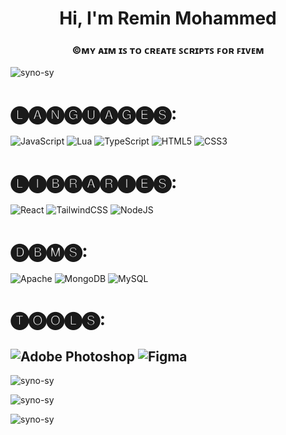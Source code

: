 <h1 align="center">Hi, I'm Remin Mohammed</h1>

<h3 align="center">©ᴍʏ ᴀɪᴍ ɪꜱ ᴛᴏ ᴄʀᴇᴀᴛᴇ  ꜱᴄʀɪᴘᴛꜱ ꜰᴏʀ ꜰɪᴠᴇᴍ</h3>

<p align="left"> <img src="https://komarev.com/ghpvc/?username=syno-sy&label=Profile%20views&color=0e75b6&style=flat" alt="syno-sy" /> </p>

# 🅛🅐🅝🅖🅤🅐🅖🅔🅢:

![JavaScript](https://img.shields.io/badge/javascript-%23323330.svg?style=for-the-badge&logo=javascript&logoColor=%23F7DF1E) ![Lua](https://img.shields.io/badge/lua-%232C2D72.svg?style=for-the-badge&logo=lua&logoColor=white) ![TypeScript](https://img.shields.io/badge/typescript-%23007ACC.svg?style=for-the-badge&logo=typescript&logoColor=white) ![HTML5](https://img.shields.io/badge/html5-%23E34F26.svg?style=for-the-badge&logo=html5&logoColor=white) ![CSS3](https://img.shields.io/badge/css3-%231572B6.svg?style=for-the-badge&logo=css3&logoColor=white)

# 🅛🅘🅑🅡🅐🅡🅘🅔🅢:

![React](https://img.shields.io/badge/react-%2320232a.svg?style=for-the-badge&logo=react&logoColor=%2361DAFB) 
![TailwindCSS](https://img.shields.io/badge/tailwindcss-%2338B2AC.svg?style=for-the-badge&logo=tailwind-css&logoColor=white) 
![NodeJS](https://img.shields.io/badge/node.js-6DA55F?style=for-the-badge&logo=node.js&logoColor=white)

# 🅓🅑🅜🅢:

![Apache](https://img.shields.io/badge/apache-%23D42029.svg?style=for-the-badge&logo=apache&logoColor=white) 
![MongoDB](https://img.shields.io/badge/MongoDB-%234ea94b.svg?style=for-the-badge&logo=mongodb&logoColor=white) 
![MySQL](https://img.shields.io/badge/mysql-4479A1.svg?style=for-the-badge&logo=mysql&logoColor=white)


# 🅣🅞🅞🅛🅢:

## ![Adobe Photoshop](https://img.shields.io/badge/adobe%20photoshop-%2331A8FF.svg?style=for-the-badge&logo=adobe%20photoshop&logoColor=white) ![Figma](https://img.shields.io/badge/figma-%23F24E1E.svg?style=for-the-badge&logo=figma&logoColor=white)

<p><img align="center" src="https://github-readme-stats.vercel.app/api?username=anxxity&show_icons=true&hide=&count_private=true&layout=compact&theme=react&hide_border=true&show_icons=true" alt="syno-sy" /></p>
<p> <img align="center" src="https://github-readme-stats.vercel.app/api/top-langs?username=anxxity&show_icons=true&hide=&count_private=true&layout=compact&theme=react&hide_border=true&show_icons=true" alt="syno-sy" /></p>
<p><img align="center" src="https://github-readme-streak-stats.herokuapp.com/?user=anxxity&show_icons=true&hide=&count_private=true&layout=compact&theme=react&hide_border=true&show_icons=true" alt="syno-sy" /></p>
